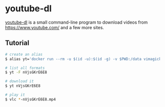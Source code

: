 youtube-dl
==========

[youtube-dl][1] is a small command-line program to download videos from
<https://www.youtube.com/> and a few more sites.

## Tutorial

```bash
# create an alias
$ alias yt='docker run --rm -u $(id -u):$(id -g) -v $PWD:/data vimagick/youtube-dl'

# list all formats
$ yt -F nVjsGKrE6E8

# download it
$ yt nVjsGKrE6E8

# play it
$ vlc *-nVjsGKrE6E8.mp4
```

[1]: https://rg3.github.io/youtube-dl/
